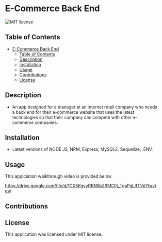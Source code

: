 # E-Commerce Back End

![MIT license](https://img.shields.io/badge/license-MIT-blue)

## Table of Contents

- [E-Commerce Back End](#e-commerce-back-end)
  - [Table of Contents](#table-of-contents)
  - [Description](#description)
  - [Installation](#installation)
  - [Usage](#usage)
  - [Contributions](#contributions)
  - [License](#license)

## Description

- An app designed for a manager at an internet retail company who needs a back end for their e-commerce website that uses the latest technologies so that their company can compete with other e-commerce companies.

## Installation

- Latest versions of NODE JS, NPM, Express, MySQL2, Sequelize, .ENV.

## Usage

This applciation walkthrough video is provided below

<https://drive.google.com/file/d/1CX5KgyyRKN5bZ9MC0j_TqaPgLIfTVdYb/view>

## Contributions

## License

 This application was licensed under MIT license.
